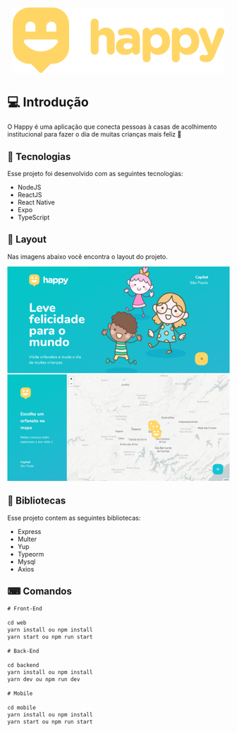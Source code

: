 <h1 align="center">
    <img alt="Happy" title="Happy" src=".github/logo.svg" />
</h1>

# 💻 Introdução

O Happy é uma aplicação que conecta pessoas à casas de acolhimento institucional para fazer o dia de muitas crianças mais feliz 💜

## 🚀 Tecnologias

Esse projeto foi desenvolvido com as seguintes tecnologias:

- NodeJS
- ReactJS
- React Native
- Expo
- TypeScript


## 🔖 Layout

Nas imagens abaixo você encontra o layout do projeto.

<img alt="Happy" title="Happy" src=".github/tela1.png" />
<br/>
<img alt="Happy" title="Happy" src=".github/tela2.png" />

## 📕 Bibliotecas

Esse projeto contem as seguintes bibliotecas:

- Express
- Multer
- Yup
- Typeorm
- Mysql
- Axios

## ⌨ Comandos
````
# Front-End

cd web
yarn install ou npm install
yarn start ou npm run start

# Back-End

cd backend
yarn install ou npm install
yarn dev ou npm run dev

# Mobile

cd mobile
yarn install ou npm install
yarn start ou npm run start
````
